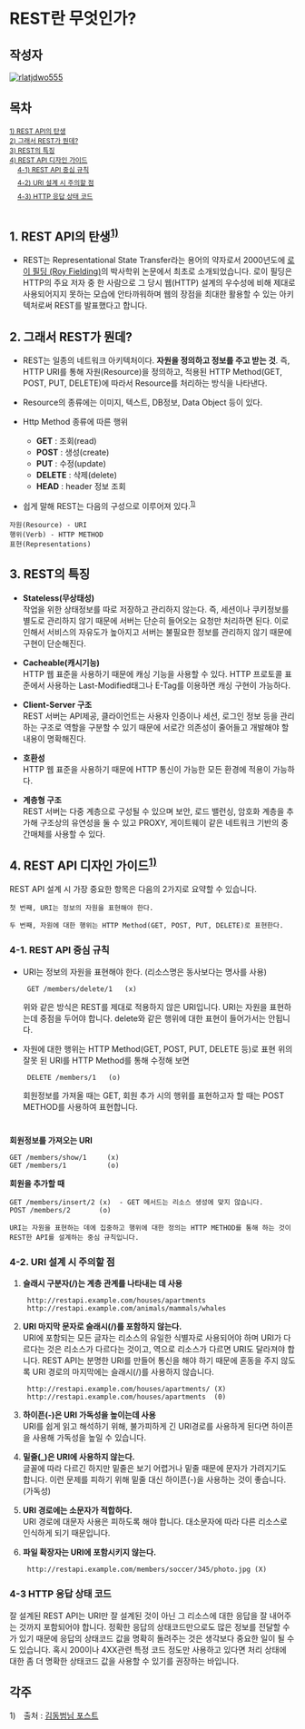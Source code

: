 # **REST란 무엇인가?**

## 작성자
[![rlatjdwo555](https://avatars0.githubusercontent.com/u/28692938?s=100&v=4)](https://github.com/rlatjdwo555)

## 목차
<sup>[1) REST API의 탄생](#ch1)</sup><br>
<sup>[2) 그래서 REST가 뭔데?](#ch2)</sup><br> 
<sup>[3) REST의 특징](#ch3)</sup><br> 
<sup>[4) REST API 디자인 가이드](#ch4)</sup><br> 
　<sup>[4-1) REST API 중심 규칙](#ch4-1)</sup><br>
　<sup>[4-2) URI 설계 시 주의할 점](#ch4-2)</sup><br>
　<sup>[4-3) HTTP 응답 상태 코드](#ch4-3)</sup><br>   
#

<a id="ch1"></a>
## 1. REST API의 탄생<sup>[1)](#ref1)</sup>
- REST는 Representational State Transfer라는 용어의 약자로서 2000년도에 [로이 필딩 (Roy Fielding)](https://en.wikipedia.org/wiki/Roy_Fielding)의 박사학위 논문에서 최초로 소개되었습니다. 로이 필딩은 HTTP의 주요 저자 중 한 사람으로 그 당시 웹(HTTP) 설계의 우수성에 비해 제대로 사용되어지지 못하는 모습에 안타까워하며 웹의 장점을 최대한 활용할 수 있는 아키텍처로써 REST를 발표했다고 합니다.


<a id="ch2"></a>
## 2. 그래서 REST가 뭔데?
- REST는 일종의 네트워크 아키텍처이다. **자원을 정의하고 정보를 주고 받는 것**. 즉, HTTP URI를 통해 자원(Resource)을 정의하고, 적용된 HTTP Method(GET, POST, PUT, DELETE)에 따라서 Resource를 처리하는 방식을 나타낸다.  

- Resource의 종류에는 이미지, 텍스트, DB정보, Data Object 등이 있다. 

- Http Method 종류에 따른 행위
    - **GET** : 조회(read)
    - **POST** : 생성(create)  
    - **PUT** : 수정(update)
    - **DELETE** : 삭제(delete)
    - **HEAD** : header 정보 조회

- 쉽게 말해 REST는 다음의 구성으로 이루어져 있다.<sup>[1)](#ref1)</sup>
```
자원(Resource) - URI
행위(Verb) - HTTP METHOD
표현(Representations)
```

<a id="ch3"></a>
## 3. REST의 특징
- **Stateless(무상태성)**  
작업을 위한 상태정보를 따로 저장하고 관리하지 않는다. 즉, 세션이나 쿠키정보를 별도로 관리하지 않기 때문에 서버는 단순히 들어오는 요청만 처리하면 된다. 이로 인해서 서비스의 자유도가 높아지고 서버는 불필요한 정보를 관리하지 않기 때문에 구현이 단순해진다. 

- **Cacheable(캐시기능)**  
HTTP 웹 표준을 사용하기 때문에 캐싱 기능을 사용할 수 있다. HTTP 프로토콜 표준에서 사용하는 Last-Modified태그나 E-Tag를 이용하면 캐싱 구현이 가능하다. 

- **Client-Server 구조**  
REST 서버는 API제공, 클라이언트는 사용자 인증이나 세션, 로그인 정보 등을 관리하는 구조로 역할을 구분할 수 있기 때문에 서로간 의존성이 줄어들고 개발해야 할 내용이 명확해진다.

- **호환성**  
HTTP 웹 표준을 사용하기 때문에 HTTP 통신이 가능한 모든 환경에 적용이 가능하다. 

- **계층형 구조**  
REST 서버는 다중 계층으로 구성될 수 있으며 보안, 로드 밸런싱, 암호화 계층을 추가해 구조상의 유연성을 둘 수 있고 PROXY, 게이트웨이 같은 네트워크 기반의 중간매체를 사용할 수 있다.

<a id="ch4"></a>
## 4. REST API 디자인 가이드<sup>[1)](#ref1)</sup>
REST API 설계 시 가장 중요한 항목은 다음의 2가지로 요약할 수 있습니다.
```
첫 번째, URI는 정보의 자원을 표현해야 한다.    

두 번째, 자원에 대한 행위는 HTTP Method(GET, POST, PUT, DELETE)로 표현한다.
```
<a id="ch4-1"></a>
### 4-1. REST API 중심 규칙  

 - URI는 정보의 자원을 표현해야 한다. (리소스명은 동사보다는 명사를 사용)
 
        GET /members/delete/1   (x)

    위와 같은 방식은 REST를 제대로 적용하지 않은 URI입니다. URI는 자원을 표현하는데 중점을 두어야 합니다. delete와 같은 행위에 대한 표현이 들어가서는 안됩니다.  

 - 자원에 대한 행위는 HTTP Method(GET, POST, PUT, DELETE 등)로 표현
위의 잘못 된 URI를 HTTP Method를 통해 수정해 보면

        DELETE /members/1   (o)

    회원정보를 가져올 때는 GET, 회원 추가 시의 행위를 표현하고자 할 때는 POST METHOD를 사용하여 표현합니다.
#


**회원정보를 가져오는 URI**

    GET /members/show/1     (x)
    GET /members/1          (o)

**회원을 추가할 때**

    GET /members/insert/2 (x)  - GET 메서드는 리소스 생성에 맞지 않습니다.
    POST /members/2       (o)


`URI는 자원을 표현하는 데에 집중하고 행위에 대한 정의는 HTTP METHOD를 통해 하는 것이 REST한 API를 설계하는 중심 규칙입니다.`

<a id="ch4-2"></a>
### 4-2. URI 설계 시 주의할 점
1. **슬래시 구분자(/)는 계층 관계를 나타내는 데 사용**

        http://restapi.example.com/houses/apartments
        http://restapi.example.com/animals/mammals/whales

2. **URI 마지막 문자로 슬래시(/)를 포함하지 않는다.**  
URI에 포함되는 모든 글자는 리소스의 유일한 식별자로 사용되어야 하며 URI가 다르다는 것은 리소스가 다르다는 것이고, 역으로 리소스가 다르면 URI도 달라져야 합니다. REST API는 분명한 URI를 만들어 통신을 해야 하기 때문에 혼동을 주지 않도록 URI 경로의 마지막에는 슬래시(/)를 사용하지 않습니다.

        http://restapi.example.com/houses/apartments/ (X)
        http://restapi.example.com/houses/apartments  (0)

3. **하이픈(-)은 URI 가독성을 높이는데 사용**  
URI를 쉽게 읽고 해석하기 위해, 불가피하게 긴 URI경로를 사용하게 된다면 하이픈을 사용해 가독성을 높일 수 있습니다.

4. **밑줄(_)은 URI에 사용하지 않는다.**  
글꼴에 따라 다르긴 하지만 밑줄은 보기 어렵거나 밑줄 때문에 문자가 가려지기도 합니다. 이런 문제를 피하기 위해 밑줄 대신 하이픈(-)을 사용하는 것이 좋습니다.(가독성)

5. **URI 경로에는 소문자가 적합하다.**  
URI 경로에 대문자 사용은 피하도록 해야 합니다. 대소문자에 따라 다른 리소스로 인식하게 되기 때문입니다. 

6. **파일 확장자는 URI에 포함시키지 않는다.**  

        http://restapi.example.com/members/soccer/345/photo.jpg (X)


<a id="ch4-3"></a>
### 4-3 HTTP 응답 상태 코드
잘 설계된 REST API는 URI만 잘 설계된 것이 아닌 그 리소스에 대한 응답을 잘 내어주는 것까지 포함되어야 합니다. 정확한 응답의 상태코드만으로도 많은 정보를 전달할 수가 있기 때문에 응답의 상태코드 값을 명확히 돌려주는 것은 생각보다 중요한 일이 될 수도 있습니다. 혹시 200이나 4XX관련 특정 코드 정도만 사용하고 있다면 처리 상태에 대한 좀 더 명확한 상태코드 값을 사용할 수 있기를 권장하는 바입니다.


## 각주
<a id="ref1"></a>
1)　출처 : [김동범님 포스트](https://meetup.toast.com/posts/92) 


